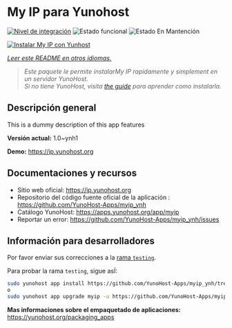 <!--
Este archivo README esta generado automaticamente<https://github.com/YunoHost/apps/tree/master/tools/readme_generator>
No se debe editar a mano.
-->

# My IP para Yunohost

[![Nivel de integración](https://dash.yunohost.org/integration/myip.svg)](https://ci-apps.yunohost.org/ci/apps/myip/) ![Estado funcional](https://ci-apps.yunohost.org/ci/badges/myip.status.svg) ![Estado En Mantención](https://ci-apps.yunohost.org/ci/badges/myip.maintain.svg)

[![Instalar My IP con Yunhost](https://install-app.yunohost.org/install-with-yunohost.svg)](https://install-app.yunohost.org/?app=myip)

*[Leer este README en otros idiomas.](./ALL_README.md)*

> *Este paquete le permite instalarMy IP rapidamente y simplement en un servidor YunoHost.*  
> *Si no tiene YunoHost, visita [the guide](https://yunohost.org/install) para aprender como instalarla.*

## Descripción general

This is a dummy description of this app features

**Versión actual:** 1.0~ynh1

**Demo:** <https://ip.yunohost.org>
## Documentaciones y recursos

- Sitio web oficial: <https://ip.yunohost.org>
- Repositorio del código fuente oficial de la aplicación : <https://github.com/YunoHost-Apps/myip_ynh>
- Catálogo YunoHost: <https://apps.yunohost.org/app/myip>
- Reportar un error: <https://github.com/YunoHost-Apps/myip_ynh/issues>

## Información para desarrolladores

Por favor enviar sus correcciones a la [rama `testing`](https://github.com/YunoHost-Apps/myip_ynh/tree/testing).

Para probar la rama `testing`, sigue asÍ:

```bash
sudo yunohost app install https://github.com/YunoHost-Apps/myip_ynh/tree/testing --debug
o
sudo yunohost app upgrade myip -u https://github.com/YunoHost-Apps/myip_ynh/tree/testing --debug
```

**Mas informaciones sobre el empaquetado de aplicaciones:** <https://yunohost.org/packaging_apps>
